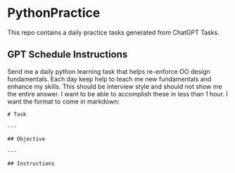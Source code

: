 # PythonPractice

This repo contains a daily practice tasks generated from ChatGPT Tasks. 


## GPT Schedule Instructions 
Send me a daily python learning task that helps re-enforce OO design fundamentals. Each day keep help to teach me new fundamentals and enhance my skills. This should be interview style and should not show me the entire answer. I want to be able to accomplish these in less than 1 hour.  I want the format to come in markdown:
```
# Task

---

## Objective

---

## Instructions
```
